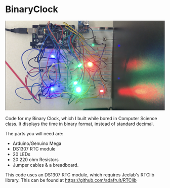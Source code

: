 # BinaryClock
![Binary Clock Image](/images/binaryClockRight.PNG)

Code for my Binary Clock, which I built while bored in Computer Science class. It displays the time in binary format, instead of standard decimal. 

The parts you will need are: 
 - Arduino/Genuino Mega
 - DS1307 RTC module
 - 20 LEDs
 - 20 220 ohm Resistors
 - Jumper cables & a breadboard.


This code uses an DS1307 RTC module, which requires Jeelab's RTClib library. This can be found at https://github.com/adafruit/RTClib
